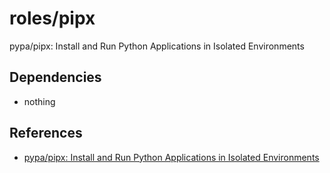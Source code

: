 # roles/pipx
pypa/pipx: Install and Run Python Applications in Isolated Environments



## Dependencies
- nothing



## References
- [pypa/pipx: Install and Run Python Applications in Isolated Environments](https://github.com/pypa/pipx/)


